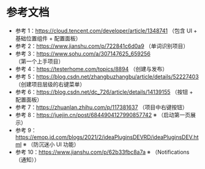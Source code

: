 # 参考文档

- 参考 1：https://cloud.tencent.com/developer/article/1348741 （包含 UI + 基础位置组件 + 配置面板）
- 参考 2：https://www.jianshu.com/p/722841c6d0a9 （单词识别项目）
- 参考 3：https://www.sohu.com/a/307147625_659256 （第一个上手项目）
- 参考 4：https://testerhome.com/topics/8894 （创建与发布）
- 参考 5：https://blog.csdn.net/zhangbuzhangbu/article/details/52227403 （创建项目层级的右键菜单）
- 参考 6：https://blog.csdn.net/dc_726/article/details/14139155 （按钮 + 配置面板）
- 参考 7：https://zhuanlan.zhihu.com/p/117381637 （项目中右键按钮）
- 参考 8：https://juejin.cn/post/6844904127990857742 ※ （启动第一页展示）
- 参考 9：https://emop.jd.com/blogs/2021/2/ideaPluginsDEVRD/ideaPluginsDEV.html ※ （防沉迷小 UI 功能）
- 参考 10：https://www.jianshu.com/p/62b33fbc8a7a ※ （Notifications（通知））